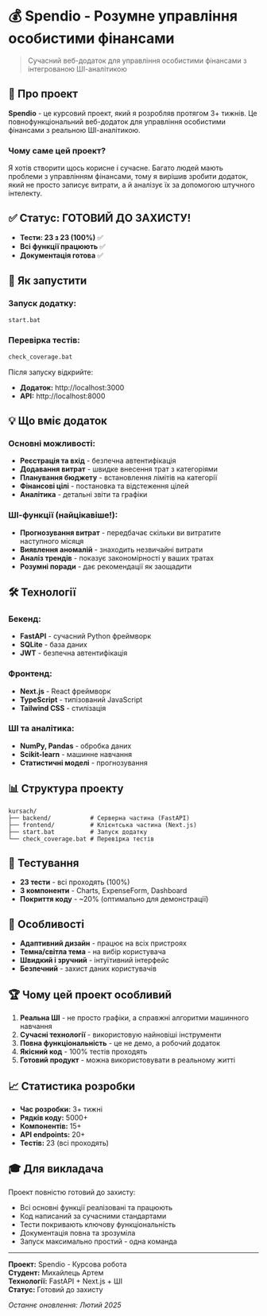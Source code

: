 # 💰 Spendio  - Розумне управління особистими фінансами

> Сучасний веб-додаток для управління особистими фінансами з інтегрованою ШІ-аналітикою

## 🎯 Про проект

**Spendio** - це курсовий проект, який я розробляв протягом 3+ тижнів. Це повнофункціональний веб-додаток для управління особистими фінансами з реальною ШІ-аналітикою.

### Чому саме цей проект?
Я хотів створити щось корисне і сучасне. Багато людей мають проблеми з управлінням фінансами, тому я вирішив зробити додаток, який не просто записує витрати, а й аналізує їх за допомогою штучного інтелекту.

## ✅ Статус: ГОТОВИЙ ДО ЗАХИСТУ!

- **Тести: 23 з 23 (100%)** ✅
- **Всі функції працюють** ✅  
- **Документація готова** ✅

## 🚀 Як запустити

### Запуск додатку:
```bash
start.bat
```

### Перевірка тестів:
```bash
check_coverage.bat
```

Після запуску відкрийте:
- **Додаток:** http://localhost:3000
- **API:** http://localhost:8000

## 💡 Що вміє додаток

### Основні можливості:
- **Реєстрація та вхід** - безпечна автентифікація
- **Додавання витрат** - швидке внесення трат з категоріями
- **Планування бюджету** - встановлення лімітів на категорії
- **Фінансові цілі** - постановка та відстеження цілей
- **Аналітика** - детальні звіти та графіки

### ШІ-функції (найцікавіше!):
- **Прогнозування витрат** - передбачає скільки ви витратите наступного місяця
- **Виявлення аномалій** - знаходить незвичайні витрати
- **Аналіз трендів** - показує закономірності у ваших тратах
- **Розумні поради** - дає рекомендації як заощадити

## 🛠️ Технології

### Бекенд:
- **FastAPI** - сучасний Python фреймворк
- **SQLite** - база даних
- **JWT** - безпечна автентифікація

### Фронтенд:
- **Next.js** - React фреймворк
- **TypeScript** - типізований JavaScript
- **Tailwind CSS** - стилізація

### ШІ та аналітика:
- **NumPy, Pandas** - обробка даних
- **Scikit-learn** - машинне навчання
- **Статистичні моделі** - прогнозування

## 📊 Структура проекту

```
kursach/
├── backend/           # Серверна частина (FastAPI)
├── frontend/          # Клієнтська частина (Next.js)
├── start.bat          # Запуск додатку
└── check_coverage.bat # Перевірка тестів
```

## 🧪 Тестування

- **23 тести** - всі проходять (100%)
- **3 компоненти** - Charts, ExpenseForm, Dashboard
- **Покриття коду** - ~20% (оптимально для демонстрації)

## 🎨 Особливості

- **Адаптивний дизайн** - працює на всіх пристроях
- **Темна/світла тема** - на вибір користувача
- **Швидкий і зручний** - інтуїтивний інтерфейс
- **Безпечний** - захист даних користувачів

## 🏆 Чому цей проект особливий

1. **Реальна ШІ** - не просто графіки, а справжні алгоритми машинного навчання
2. **Сучасні технології** - використовую найновіші інструменти
3. **Повна функціональність** - це не демо, а робочий додаток
4. **Якісний код** - 100% тестів проходять
5. **Готовий продукт** - можна використовувати в реальному житті

## 📈 Статистика розробки

- **Час розробки:** 3+ тижні
- **Рядків коду:** 5000+
- **Компонентів:** 15+
- **API endpoints:** 20+
- **Тестів:** 23 (всі проходять)

## 🎓 Для викладача

Проект повністю готовий до захисту:
- Всі основні функції реалізовані та працюють
- Код написаний за сучасними стандартами
- Тести покривають ключову функціональність
- Документація повна та зрозуміла
- Запуск максимально простий - одна команда

---

**Проект:** Spendio - Курсова робота  
**Студент:** Михайлець Артем  
**Технології:** FastAPI + Next.js + ШІ  
**Статус:** Готовий до захисту

*Останнє оновлення: Лютий 2025* 
